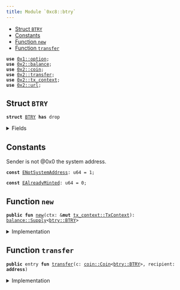 ```yaml
---
title: Module `0xc8::btry`
---
```




-  [Struct `BTRY`](#0xc8_btry_BTRY)
-  [Constants](#@Constants_0)
-  [Function `new`](#0xc8_btry_new)
-  [Function `transfer`](#0xc8_btry_transfer)


<pre><code><b>use</b> <a href="../move-stdlib/option.md#0x1_option">0x1::option</a>;
<b>use</b> <a href="../sui-framework/balance.md#0x2_balance">0x2::balance</a>;
<b>use</b> <a href="../sui-framework/coin.md#0x2_coin">0x2::coin</a>;
<b>use</b> <a href="../sui-framework/transfer.md#0x2_transfer">0x2::transfer</a>;
<b>use</b> <a href="../sui-framework/tx_context.md#0x2_tx_context">0x2::tx_context</a>;
<b>use</b> <a href="../sui-framework/url.md#0x2_url">0x2::url</a>;
</code></pre>



<a name="0xc8_btry_BTRY"></a>

## Struct `BTRY`



<pre><code><b>struct</b> <a href="btry.md#0xc8_btry_BTRY">BTRY</a> <b>has</b> drop
</code></pre>



<details>
<summary>Fields</summary>


<dl>
<dt>
<code>dummy_field: bool</code>
</dt>
<dd>

</dd>
</dl>


</details>

<a name="@Constants_0"></a>

## Constants


<a name="0xc8_btry_ENotSystemAddress"></a>

Sender is not @0x0 the system address.


<pre><code><b>const</b> <a href="btry.md#0xc8_btry_ENotSystemAddress">ENotSystemAddress</a>: u64 = 1;
</code></pre>



<a name="0xc8_btry_EAlreadyMinted"></a>



<pre><code><b>const</b> <a href="btry.md#0xc8_btry_EAlreadyMinted">EAlreadyMinted</a>: u64 = 0;
</code></pre>



<a name="0xc8_btry_new"></a>

## Function `new`



<pre><code><b>public</b> <b>fun</b> <a href="btry.md#0xc8_btry_new">new</a>(ctx: &<b>mut</b> <a href="../sui-framework/tx_context.md#0x2_tx_context_TxContext">tx_context::TxContext</a>): <a href="../sui-framework/balance.md#0x2_balance_Supply">balance::Supply</a>&lt;<a href="btry.md#0xc8_btry_BTRY">btry::BTRY</a>&gt;
</code></pre>



<details>
<summary>Implementation</summary>


<pre><code><b>public</b> <b>fun</b> <a href="btry.md#0xc8_btry_new">new</a>(ctx: &<b>mut</b> TxContext): Supply&lt;<a href="btry.md#0xc8_btry_BTRY">BTRY</a>&gt; {
    <b>assert</b>!(<a href="../sui-framework/tx_context.md#0x2_tx_context_sender">tx_context::sender</a>(ctx) == @0x0, <a href="btry.md#0xc8_btry_ENotSystemAddress">ENotSystemAddress</a>);
    <b>assert</b>!(<a href="../sui-framework/tx_context.md#0x2_tx_context_epoch">tx_context::epoch</a>(ctx) == 0, <a href="btry.md#0xc8_btry_EAlreadyMinted">EAlreadyMinted</a>);
    <b>let</b> (cap, metadata) = <a href="../sui-framework/coin.md#0x2_coin_create_currency">coin::create_currency</a>(
        <a href="btry.md#0xc8_btry_BTRY">BTRY</a> {},
        9,
        b"<a href="btry.md#0xc8_btry_BTRY">BTRY</a>",
        b"Benfen TRY",
        b"",
        <a href="../move-stdlib/option.md#0x1_option_none">option::none</a>(),
        ctx
    );
    <a href="../sui-framework/transfer.md#0x2_transfer_public_freeze_object">transfer::public_freeze_object</a>(metadata);
    <a href="../sui-framework/coin.md#0x2_coin_treasury_into_supply">coin::treasury_into_supply</a>(cap)
}
</code></pre>



</details>

<a name="0xc8_btry_transfer"></a>

## Function `transfer`



<pre><code><b>public</b> entry <b>fun</b> <a href="../sui-framework/transfer.md#0x2_transfer">transfer</a>(c: <a href="../sui-framework/coin.md#0x2_coin_Coin">coin::Coin</a>&lt;<a href="btry.md#0xc8_btry_BTRY">btry::BTRY</a>&gt;, recipient: <b>address</b>)
</code></pre>



<details>
<summary>Implementation</summary>


<pre><code><b>public</b> entry <b>fun</b> <a href="../sui-framework/transfer.md#0x2_transfer">transfer</a>(c: <a href="../sui-framework/coin.md#0x2_coin_Coin">coin::Coin</a>&lt;<a href="btry.md#0xc8_btry_BTRY">BTRY</a>&gt;, recipient: <b>address</b>) {
    <a href="../sui-framework/transfer.md#0x2_transfer_public_transfer">transfer::public_transfer</a>(c, recipient)
}
</code></pre>



</details>
